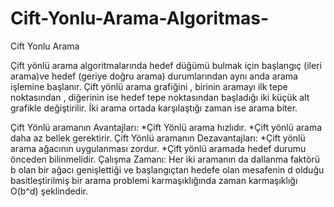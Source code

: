 # Cift-Yonlu-Arama-Algoritmas-
Cift Yonlu Arama 

  Çift yönlü arama algoritmalarında hedef düğümü bulmak için başlangıç (ileri arama)ve hedef (geriye doğru arama) durumlarından aynı anda arama işlemine başlanır. Çift yönlü arama grafiğini , birinin aramayı ilk tepe noktasından , diğerinin ise hedef tepe noktasından başladığı iki küçük alt grafikle değiştirilir. İki arama ortada karşılaştığı zaman ise arama biter.
  
Çift Yönlü aramanın Avantajları:
	*Çift Yönlü arama hızlıdır.
	*Çift yönlü arama daha az bellek gerektirir.
Çift Yönlü aramanın Dezavantajları:
	*Çift yönlü arama ağacının uygulanması zordur.
	*Çift yönlü aramada hedef durumu önceden bilinmelidir.
Çalışma Zamanı: Her iki aramanın da dallanma faktörü b olan bir ağacı genişlettiği ve başlangıçtan hedefe olan mesafenin d olduğu basitleştirilmiş bir arama problemi karmaşıklığında zaman karmaşıklığı O(b^d) şeklindedir.

  


